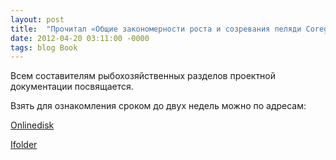 ```yaml
---
layout: post
title:  "Прочитал «Общие закономерности роста и созревания пеляди Coregonus peled»"
date: 2012-04-20 03:11:00 -0000
tags: blog Book
---
```


Всем составителям рыбохозяйственных разделов проектной документации посвящается.

Взять для ознакомления сроком до двух недель можно по адресам:

<a href="http://www.onlinedisk.ru/file/868871/">Onlinedisk</a>

<a href="http://infanata.ifolder.ru/30199441">Ifolder</a>